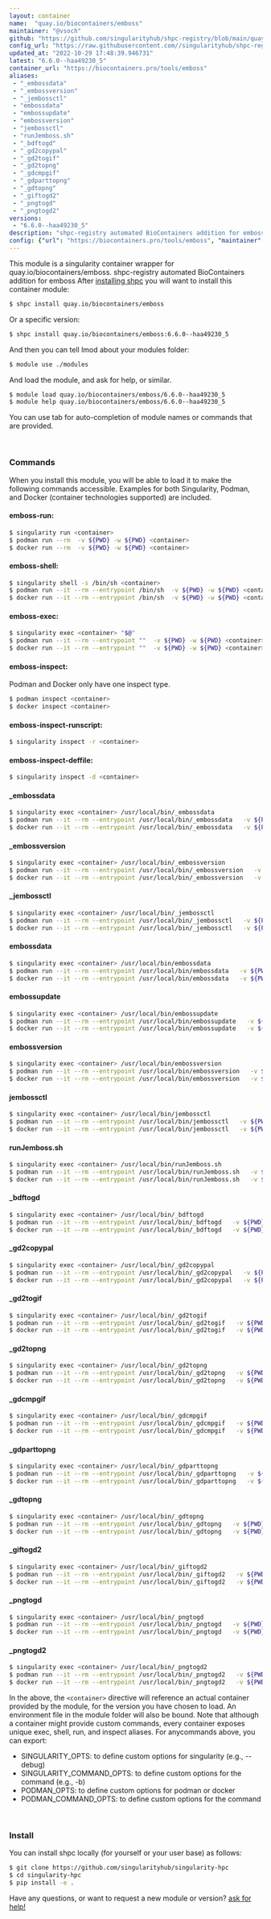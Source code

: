 ```yaml
---
layout: container
name:  "quay.io/biocontainers/emboss"
maintainer: "@vsoch"
github: "https://github.com/singularityhub/shpc-registry/blob/main/quay.io/biocontainers/emboss/container.yaml"
config_url: "https://raw.githubusercontent.com//singularityhub/shpc-registry/main/quay.io/biocontainers/emboss/container.yaml"
updated_at: "2022-10-29 17:48:39.946731"
latest: "6.6.0--haa49230_5"
container_url: "https://biocontainers.pro/tools/emboss"
aliases:
 - "_embossdata"
 - "_embossversion"
 - "_jembossctl"
 - "embossdata"
 - "embossupdate"
 - "embossversion"
 - "jembossctl"
 - "runJemboss.sh"
 - "_bdftogd"
 - "_gd2copypal"
 - "_gd2togif"
 - "_gd2topng"
 - "_gdcmpgif"
 - "_gdparttopng"
 - "_gdtopng"
 - "_giftogd2"
 - "_pngtogd"
 - "_pngtogd2"
versions:
 - "6.6.0--haa49230_5"
description: "shpc-registry automated BioContainers addition for emboss"
config: {"url": "https://biocontainers.pro/tools/emboss", "maintainer": "@vsoch", "description": "shpc-registry automated BioContainers addition for emboss", "latest": {"6.6.0--haa49230_5": "sha256:51a26af4f2349bcb017855d7e797bcdb787e9177b3067ff439ccdeac550991ab"}, "tags": {"6.6.0--haa49230_5": "sha256:51a26af4f2349bcb017855d7e797bcdb787e9177b3067ff439ccdeac550991ab"}, "docker": "quay.io/biocontainers/emboss", "aliases": {"_embossdata": "/usr/local/bin/_embossdata", "_embossversion": "/usr/local/bin/_embossversion", "_jembossctl": "/usr/local/bin/_jembossctl", "embossdata": "/usr/local/bin/embossdata", "embossupdate": "/usr/local/bin/embossupdate", "embossversion": "/usr/local/bin/embossversion", "jembossctl": "/usr/local/bin/jembossctl", "runJemboss.sh": "/usr/local/bin/runJemboss.sh", "_bdftogd": "/usr/local/bin/_bdftogd", "_gd2copypal": "/usr/local/bin/_gd2copypal", "_gd2togif": "/usr/local/bin/_gd2togif", "_gd2topng": "/usr/local/bin/_gd2topng", "_gdcmpgif": "/usr/local/bin/_gdcmpgif", "_gdparttopng": "/usr/local/bin/_gdparttopng", "_gdtopng": "/usr/local/bin/_gdtopng", "_giftogd2": "/usr/local/bin/_giftogd2", "_pngtogd": "/usr/local/bin/_pngtogd", "_pngtogd2": "/usr/local/bin/_pngtogd2"}}
---
```


This module is a singularity container wrapper for quay.io/biocontainers/emboss.
shpc-registry automated BioContainers addition for emboss
After [installing shpc](#install) you will want to install this container module:


```bash
$ shpc install quay.io/biocontainers/emboss
```

Or a specific version:

```bash
$ shpc install quay.io/biocontainers/emboss:6.6.0--haa49230_5
```

And then you can tell lmod about your modules folder:

```bash
$ module use ./modules
```

And load the module, and ask for help, or similar.

```bash
$ module load quay.io/biocontainers/emboss/6.6.0--haa49230_5
$ module help quay.io/biocontainers/emboss/6.6.0--haa49230_5
```

You can use tab for auto-completion of module names or commands that are provided.

<br>

### Commands

When you install this module, you will be able to load it to make the following commands accessible.
Examples for both Singularity, Podman, and Docker (container technologies supported) are included.

#### emboss-run:

```bash
$ singularity run <container>
$ podman run --rm  -v ${PWD} -w ${PWD} <container>
$ docker run --rm  -v ${PWD} -w ${PWD} <container>
```

#### emboss-shell:

```bash
$ singularity shell -s /bin/sh <container>
$ podman run --it --rm --entrypoint /bin/sh  -v ${PWD} -w ${PWD} <container>
$ docker run --it --rm --entrypoint /bin/sh  -v ${PWD} -w ${PWD} <container>
```

#### emboss-exec:

```bash
$ singularity exec <container> "$@"
$ podman run --it --rm --entrypoint ""  -v ${PWD} -w ${PWD} <container> "$@"
$ docker run --it --rm --entrypoint ""  -v ${PWD} -w ${PWD} <container> "$@"
```

#### emboss-inspect:

Podman and Docker only have one inspect type.

```bash
$ podman inspect <container>
$ docker inspect <container>
```

#### emboss-inspect-runscript:

```bash
$ singularity inspect -r <container>
```

#### emboss-inspect-deffile:

```bash
$ singularity inspect -d <container>
```


#### _embossdata

```bash
$ singularity exec <container> /usr/local/bin/_embossdata
$ podman run --it --rm --entrypoint /usr/local/bin/_embossdata   -v ${PWD} -w ${PWD} <container> -c " $@"
$ docker run --it --rm --entrypoint /usr/local/bin/_embossdata   -v ${PWD} -w ${PWD} <container> -c " $@"
```


#### _embossversion

```bash
$ singularity exec <container> /usr/local/bin/_embossversion
$ podman run --it --rm --entrypoint /usr/local/bin/_embossversion   -v ${PWD} -w ${PWD} <container> -c " $@"
$ docker run --it --rm --entrypoint /usr/local/bin/_embossversion   -v ${PWD} -w ${PWD} <container> -c " $@"
```


#### _jembossctl

```bash
$ singularity exec <container> /usr/local/bin/_jembossctl
$ podman run --it --rm --entrypoint /usr/local/bin/_jembossctl   -v ${PWD} -w ${PWD} <container> -c " $@"
$ docker run --it --rm --entrypoint /usr/local/bin/_jembossctl   -v ${PWD} -w ${PWD} <container> -c " $@"
```


#### embossdata

```bash
$ singularity exec <container> /usr/local/bin/embossdata
$ podman run --it --rm --entrypoint /usr/local/bin/embossdata   -v ${PWD} -w ${PWD} <container> -c " $@"
$ docker run --it --rm --entrypoint /usr/local/bin/embossdata   -v ${PWD} -w ${PWD} <container> -c " $@"
```


#### embossupdate

```bash
$ singularity exec <container> /usr/local/bin/embossupdate
$ podman run --it --rm --entrypoint /usr/local/bin/embossupdate   -v ${PWD} -w ${PWD} <container> -c " $@"
$ docker run --it --rm --entrypoint /usr/local/bin/embossupdate   -v ${PWD} -w ${PWD} <container> -c " $@"
```


#### embossversion

```bash
$ singularity exec <container> /usr/local/bin/embossversion
$ podman run --it --rm --entrypoint /usr/local/bin/embossversion   -v ${PWD} -w ${PWD} <container> -c " $@"
$ docker run --it --rm --entrypoint /usr/local/bin/embossversion   -v ${PWD} -w ${PWD} <container> -c " $@"
```


#### jembossctl

```bash
$ singularity exec <container> /usr/local/bin/jembossctl
$ podman run --it --rm --entrypoint /usr/local/bin/jembossctl   -v ${PWD} -w ${PWD} <container> -c " $@"
$ docker run --it --rm --entrypoint /usr/local/bin/jembossctl   -v ${PWD} -w ${PWD} <container> -c " $@"
```


#### runJemboss.sh

```bash
$ singularity exec <container> /usr/local/bin/runJemboss.sh
$ podman run --it --rm --entrypoint /usr/local/bin/runJemboss.sh   -v ${PWD} -w ${PWD} <container> -c " $@"
$ docker run --it --rm --entrypoint /usr/local/bin/runJemboss.sh   -v ${PWD} -w ${PWD} <container> -c " $@"
```


#### _bdftogd

```bash
$ singularity exec <container> /usr/local/bin/_bdftogd
$ podman run --it --rm --entrypoint /usr/local/bin/_bdftogd   -v ${PWD} -w ${PWD} <container> -c " $@"
$ docker run --it --rm --entrypoint /usr/local/bin/_bdftogd   -v ${PWD} -w ${PWD} <container> -c " $@"
```


#### _gd2copypal

```bash
$ singularity exec <container> /usr/local/bin/_gd2copypal
$ podman run --it --rm --entrypoint /usr/local/bin/_gd2copypal   -v ${PWD} -w ${PWD} <container> -c " $@"
$ docker run --it --rm --entrypoint /usr/local/bin/_gd2copypal   -v ${PWD} -w ${PWD} <container> -c " $@"
```


#### _gd2togif

```bash
$ singularity exec <container> /usr/local/bin/_gd2togif
$ podman run --it --rm --entrypoint /usr/local/bin/_gd2togif   -v ${PWD} -w ${PWD} <container> -c " $@"
$ docker run --it --rm --entrypoint /usr/local/bin/_gd2togif   -v ${PWD} -w ${PWD} <container> -c " $@"
```


#### _gd2topng

```bash
$ singularity exec <container> /usr/local/bin/_gd2topng
$ podman run --it --rm --entrypoint /usr/local/bin/_gd2topng   -v ${PWD} -w ${PWD} <container> -c " $@"
$ docker run --it --rm --entrypoint /usr/local/bin/_gd2topng   -v ${PWD} -w ${PWD} <container> -c " $@"
```


#### _gdcmpgif

```bash
$ singularity exec <container> /usr/local/bin/_gdcmpgif
$ podman run --it --rm --entrypoint /usr/local/bin/_gdcmpgif   -v ${PWD} -w ${PWD} <container> -c " $@"
$ docker run --it --rm --entrypoint /usr/local/bin/_gdcmpgif   -v ${PWD} -w ${PWD} <container> -c " $@"
```


#### _gdparttopng

```bash
$ singularity exec <container> /usr/local/bin/_gdparttopng
$ podman run --it --rm --entrypoint /usr/local/bin/_gdparttopng   -v ${PWD} -w ${PWD} <container> -c " $@"
$ docker run --it --rm --entrypoint /usr/local/bin/_gdparttopng   -v ${PWD} -w ${PWD} <container> -c " $@"
```


#### _gdtopng

```bash
$ singularity exec <container> /usr/local/bin/_gdtopng
$ podman run --it --rm --entrypoint /usr/local/bin/_gdtopng   -v ${PWD} -w ${PWD} <container> -c " $@"
$ docker run --it --rm --entrypoint /usr/local/bin/_gdtopng   -v ${PWD} -w ${PWD} <container> -c " $@"
```


#### _giftogd2

```bash
$ singularity exec <container> /usr/local/bin/_giftogd2
$ podman run --it --rm --entrypoint /usr/local/bin/_giftogd2   -v ${PWD} -w ${PWD} <container> -c " $@"
$ docker run --it --rm --entrypoint /usr/local/bin/_giftogd2   -v ${PWD} -w ${PWD} <container> -c " $@"
```


#### _pngtogd

```bash
$ singularity exec <container> /usr/local/bin/_pngtogd
$ podman run --it --rm --entrypoint /usr/local/bin/_pngtogd   -v ${PWD} -w ${PWD} <container> -c " $@"
$ docker run --it --rm --entrypoint /usr/local/bin/_pngtogd   -v ${PWD} -w ${PWD} <container> -c " $@"
```


#### _pngtogd2

```bash
$ singularity exec <container> /usr/local/bin/_pngtogd2
$ podman run --it --rm --entrypoint /usr/local/bin/_pngtogd2   -v ${PWD} -w ${PWD} <container> -c " $@"
$ docker run --it --rm --entrypoint /usr/local/bin/_pngtogd2   -v ${PWD} -w ${PWD} <container> -c " $@"
```



In the above, the `<container>` directive will reference an actual container provided
by the module, for the version you have chosen to load. An environment file in the
module folder will also be bound. Note that although a container
might provide custom commands, every container exposes unique exec, shell, run, and
inspect aliases. For anycommands above, you can export:

 - SINGULARITY_OPTS: to define custom options for singularity (e.g., --debug)
 - SINGULARITY_COMMAND_OPTS: to define custom options for the command (e.g., -b)
 - PODMAN_OPTS: to define custom options for podman or docker
 - PODMAN_COMMAND_OPTS: to define custom options for the command

<br>

### Install

You can install shpc locally (for yourself or your user base) as follows:

```bash
$ git clone https://github.com/singularityhub/singularity-hpc
$ cd singularity-hpc
$ pip install -e .
```

Have any questions, or want to request a new module or version? [ask for help!](https://github.com/singularityhub/singularity-hpc/issues)
